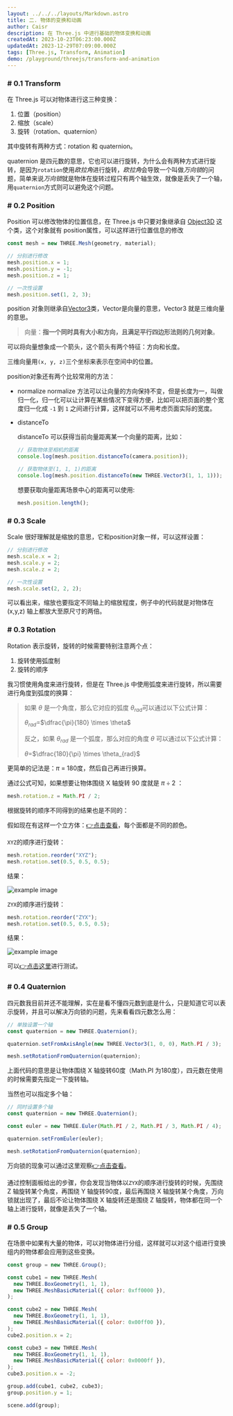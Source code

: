 ```yaml
---
layout: ../../../layouts/Markdown.astro
title: 二. 物体的变换和动画
author: Caisr
description: 在 Three.js 中进行基础的物体变换和动画
createdAt: 2023-10-23T06:23:00.000Z
updatedAt: 2023-12-29T07:09:00.000Z
tags: [Three.js, Transform, Animation]
demo: /playground/threejs/transform-and-animation
---
```


### # 0.1 Transform

在 Three.js 可以对物体进行这三种变换：

1. 位置（position）
2. 缩放（scale）
3. 旋转（rotation、quaternion）

其中旋转有两种方式：rotation 和 quaternion。

quaternion 是四元数的意思，它也可以进行旋转，为什么会有两种方式进行旋转，是因为`rotation`使用*欧拉角*进行旋转，*欧拉角*会导致一个叫做*万向锁*的问题，简单来说*万向锁*就是物体在旋转过程只有两个轴生效，就像是丢失了一个轴，用`quaternion`方式则可以避免这个问题。

### # 0.2 Position

Position 可以修改物体的位置信息，在 Three.js 中只要对象继承自 [Object3D](https://threejs.org/docs/index.html?q=mesh#api/en/core/Object3D) 这个类，这个对象就有 position属性，可以这样进行位置信息的修改

```javascript
const mesh = new THREE.Mesh(geometry, material);

// 分别进行修改
mesh.position.x = 1;
mesh.position.y = -1;
mesh.position.z = 1;

// 一次性设置
mesh.position.set(1, 2, 3);
```

position 对象则继承自[Vector3](https://threejs.org/docs/index.html?q=mesh#api/en/math/Vector3)类，Vector是向量的意思，Vector3 就是三维向量的意思。

> 向量：**指一个同时具有大小和方向，且满足平行四边形法则的几何对象**。

可以将向量想象成一个箭头，这个箭头有两个特征：方向和长度。

三维向量用`(x, y, z)`三个坐标来表示在空间中的位置。

position对象还有两个比较常用的方法：

- normalize
  normalize 方法可以让向量的方向保持不变，但是长度为一，叫做归一化，归一化可以让计算在某些情况下变得方便，比如可以把页面的整个宽度归一化成 `-1` 到 `1` 之间进行计算，这样就可以不用考虑页面实际的宽度。

- distanceTo

  distanceTo 可以获得当前向量距离某一个向量的距离，比如：

  ```javascript
  // 获取物体至相机的距离
  console.log(mesh.position.distanceTo(camera.position));

  // 获取物体至(1, 1, 1)的距离
  console.log(mesh.position.distanceTo(new THREE.Vector3(1, 1, 1)));
  ```

  想要获取向量距离场景中心的距离可以使用:

  ```javascript
  mesh.position.length();
  ```

### # 0.3 Scale

Scale 很好理解就是缩放的意思，它和position对象一样，可以这样设置：

```javascript
// 分别进行修改
mesh.scale.x = 2;
mesh.scale.y = 2;
mesh.scale.z = 2;

// 一次性设置
mesh.scale.set(2, 2, 2);
```

可以看出来，缩放也要指定不同轴上的缩放程度，例子中的代码就是对物体在 (x,y,z) 轴上都放大至原尺寸的两倍。

### # 0.3 Rotation

Rotation 表示旋转，旋转的时候需要特别注意两个点：

1. 旋转使用弧度制
2. 旋转的顺序

我习惯使用角度来进行旋转，但是在 Three.js 中使用弧度来进行旋转，所以需要进行角度到弧度的换算：

> 如果 $\theta$ 是一个角度，那么它对应的弧度 $\theta_{rad}$可以通过以下公式计算：
>
> $\theta_{rad}$=$\dfrac{\pi}{180} \times \theta$
>
> 反之，如果 $\theta_{rad}$ 是一个弧度，那么对应的角度 $\theta$ 可以通过以下公式计算：
>
> $\theta$=$\dfrac{180}{\pi} \times \theta_{rad}$

更简单的记法是：$\pi$ = 180度，然后自己再进行换算。

通过公式可知，如果想要让物体围绕 X 轴旋转 90 度就是 $\pi \div 2$ ：

```javascript
mesh.rotation.z = Math.PI / 2;
```

根据旋转的顺序不同得到的结果也是不同的：

假如现在有这样一个立方体：[👉点击查看](/playground/threejs/transform-and-animation)，每个面都是不同的颜色。

`XYZ`的顺序进行旋转：

```javascript
mesh.rotation.reorder("XYZ");
mesh.rotation.set(0.5, 0.5, 0.5);
```

结果：

![example image](../../../assets/images/notes/transform-and-animation-1.png)

`ZYX`的顺序进行旋转：

```javascript
mesh.rotation.reorder("ZYX");
mesh.rotation.set(0.5, 0.5, 0.5);
```

结果：

![example image](../../../assets/images/notes/transform-and-animation-2.png)

可以[👉点击这里](/playground/threejs/transform-and-animation)进行测试。

### # 0.4 Quaternion

四元数我目前并还不能理解，实在是看不懂四元数到底是什么，只是知道它可以表示旋转，并且可以解决万向锁的问题，先来看看四元数怎么用：

```javascript
// 单独设置一个轴
const quaternion = new THREE.Quaternion();

quaternion.setFromAxisAngle(new THREE.Vector3(1, 0, 0), Math.PI / 3);

mesh.setRotationFromQuaternion(quaternion);
```

上面代码的意思是让物体围绕 X 轴旋转60度（Math.PI 为180度），四元数在使用的时候需要先指定一下旋转轴。

当然也可以指定多个轴：

```javascript
// 同时设置多个轴
const quaternion = new THREE.Quaternion();

const euler = new THREE.Euler(Math.PI / 2, Math.PI / 3, Math.PI / 4);

quaternion.setFromEuler(euler);

mesh.setRotationFromQuaternion(quaternion);
```

万向锁的现象可以通过这里观察[👉点击查看](/playground/threejs/transform-and-animation)。

通过控制面板给出的步骤，你会发现当物体以`ZYX`的顺序进行旋转的时候，先围绕 Z 轴旋转某个角度，再围绕 Y 轴旋转90度，最后再围绕 X 轴旋转某个角度，万向锁就出现了，最后不论让物体围绕 X 轴旋转还是围绕 Z 轴旋转，物体都在同一个轴上进行旋转，就像是丢失了一个轴。

### # 0.5 Group

在场景中如果有大量的物体，可以对物体进行分组，这样就可以对这个组进行变换组内的物体都会应用到这些变换。

```javascript
const group = new THREE.Group();

const cube1 = new THREE.Mesh(
  new THREE.BoxGeometry(1, 1, 1),
  new THREE.MeshBasicMaterial({ color: 0xff0000 }),
);

const cube2 = new THREE.Mesh(
  new THREE.BoxGeometry(1, 1, 1),
  new THREE.MeshBasicMaterial({ color: 0x00ff00 }),
);
cube2.position.x = 2;

const cube3 = new THREE.Mesh(
  new THREE.BoxGeometry(1, 1, 1),
  new THREE.MeshBasicMaterial({ color: 0x0000ff }),
);
cube3.position.x = -2;

group.add(cube1, cube2, cube3);
group.position.y = 1;

scene.add(group);
```
